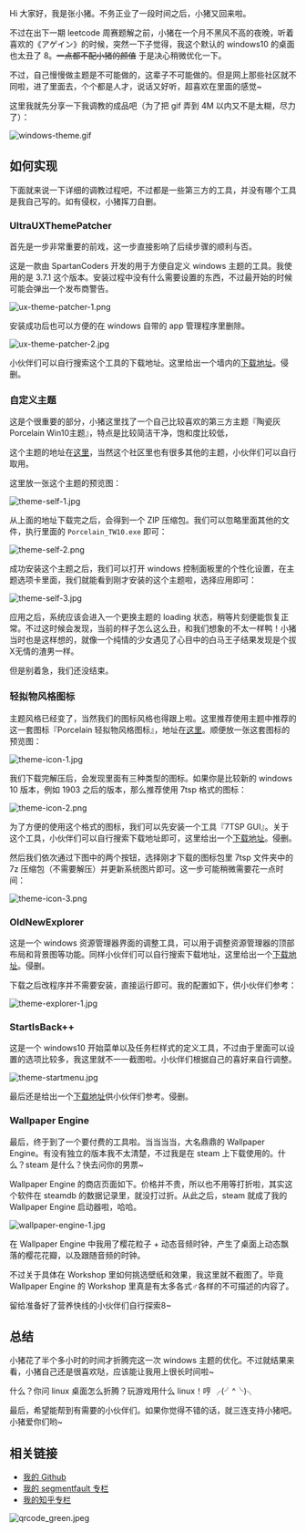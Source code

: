

Hi 大家好，我是张小猪。不务正业了一段时间之后，小猪又回来啦。

不过在出下一期 leetcode 周赛题解之前，小猪在一个月不黑风不高的夜晚，听着喜欢的《アゲイン》的时候，突然一下子觉得，我这个默认的 windows10 的桌面也太丑了 8。~~一点都不配小猪的颜值~~ 于是决心稍微优化一下。

不过，自己慢慢做主题是不可能做的，这辈子不可能做的。但是网上那些社区就不同啦，进了里面去，个个都是人才，说话又好听，超喜欢在里面的感觉~

这里我就先分享一下我调教的成品吧（为了把 gif 弄到 4M 以内又不是太糊，尽力了）：

<img referrerpolicy="no-referrer" data-src="/img/bVbEjfS" src="https://cdn.segmentfault.com/v-5e67172c/global/img/squares.svg" alt="windows-theme.gif" title="windows-theme.gif">

## 如何实现

下面就来说一下详细的调教过程吧，不过都是一些第三方的工具，并没有哪个工具是我自己写的。如有侵权，小猪挥刀自删。

### UltraUXThemePatcher

首先是一步非常重要的前戏，这一步直接影响了后续步骤的顺利与否。

这是一款由 SpartanCoders 开发的用于方便自定义 windows 主题的工具。我使用的是 3.7.1 这个版本。安装过程中没有什么需要设置的东西，不过最开始的时候可能会弹出一个发布商警告。

<img referrerpolicy="no-referrer" data-src="/img/bVbEjf1" src="https://cdn.segmentfault.com/v-5e67172c/global/img/squares.svg" alt="ux-theme-patcher-1.png" title="ux-theme-patcher-1.png">

安装成功后也可以方便的在 windows 自带的 app 管理程序里删除。

<img referrerpolicy="no-referrer" data-src="/img/bVbEjf3" src="https://cdn.segmentfault.com/v-5e67172c/global/img/squares.svg" alt="ux-theme-patcher-2.jpg" title="ux-theme-patcher-2.jpg">

小伙伴们可以自行搜索这个工具的下载地址。这里给出一个墙内的[下载地址](http://file.zhutix.cn/UltraUXThemePatcher_3.7.1.exe)。侵删。

### 自定义主题

这是个很重要的部分，小猪这里找了一个自己比较喜欢的第三方主题『陶瓷灰 Porcelain Win10主题』，特点是比较简洁干净，饱和度比较低，

这个主题的地址在[这里](https://zhutix.com/pc/porcelain-vs/)，当然这个社区里也有很多其他的主题，小伙伴们可以自行取用。

这里放一张这个主题的预览图：

<img referrerpolicy="no-referrer" data-src="/img/bVbEjf4" src="https://cdn.segmentfault.com/v-5e67172c/global/img/squares.svg" alt="theme-self-1.jpg" title="theme-self-1.jpg">

从上面的地址下载完之后，会得到一个 ZIP 压缩包。我们可以忽略里面其他的文件，执行里面的 `Porcelain_TW10.exe` 即可：

<img referrerpolicy="no-referrer" data-src="/img/bVbEjf5" src="https://cdn.segmentfault.com/v-5e67172c/global/img/squares.svg" alt="theme-self-2.png" title="theme-self-2.png">

成功安装这个主题之后，我们可以打开 windows 控制面板里的个性化设置，在主题选项卡里面，我们就能看到刚才安装的这个主题啦，选择应用即可：

<img referrerpolicy="no-referrer" data-src="/img/bVbEjf7" src="https://cdn.segmentfault.com/v-5e67172c/global/img/squares.svg" alt="theme-self-3.jpg" title="theme-self-3.jpg">

应用之后，系统应该会进入一个更换主题的 loading 状态，稍等片刻便能恢复正常。不过这时候会发现，当前的样子怎么这么丑，和我们想象的不太一样鸭！小猪当时也是这样想的，就像一个纯情的少女遇见了心目中的白马王子结果发现是个拔X无情的渣男一样。

但是别着急，我们还没结束。

### 轻拟物风格图标

主题风格已经变了，当然我们的图标风格也得跟上啦。这里推荐使用主题中推荐的这一套图标『Porcelain 轻拟物风格图标』，地址在[这里](https://zhutix.com/ico/porcelain-icons/)。顺便放一张这套图标的预览图：

<img referrerpolicy="no-referrer" data-src="/img/bVbEjgo" src="https://cdn.segmentfault.com/v-5e67172c/global/img/squares.svg" alt="theme-icon-1.jpg" title="theme-icon-1.jpg">

我们下载完解压后，会发现里面有三种类型的图标。如果你是比较新的 windows 10 版本，例如 1903 之后的版本，那么推荐使用 7tsp 格式的图标：

<img referrerpolicy="no-referrer" data-src="/img/bVbEjgx" src="https://cdn.segmentfault.com/v-5e67172c/global/img/squares.svg" alt="theme-icon-2.png" title="theme-icon-2.png">

为了方便的使用这个格式的图标，我们可以先安装一个工具『7TSP GUI』。关于这个工具，小伙伴们可以自行搜索下载地址即可，这里给出一个[下载地址](https://www.lanzous.com/i6q6dzg)。侵删。

然后我们依次通过下图中的两个按钮，选择刚才下载的图标包里 7tsp 文件夹中的 7z 压缩包（不需要解压）并更新系统图片即可。这一步可能稍微需要花一点时间：

<img referrerpolicy="no-referrer" data-src="/img/bVbEjgz" src="https://cdn.segmentfault.com/v-5e67172c/global/img/squares.svg" alt="theme-icon-3.png" title="theme-icon-3.png">

### OldNewExplorer

这是一个 windows 资源管理器界面的调整工具，可以用于调整资源管理器的顶部布局和背景图等功能。同样小伙伴们可以自行搜索下载地址，这里给出一个[下载地址](http://file.zhutix.cn/OldNewExplorer.zip)。侵删。

下载之后改程序并不需要安装，直接运行即可。我的配置如下，供小伙伴们参考：

<img referrerpolicy="no-referrer" data-src="/img/bVbEjgA" src="https://cdn.segmentfault.com/v-5e67172c/global/img/squares.svg" alt="theme-explorer-1.jpg" title="theme-explorer-1.jpg">

### StartIsBack++

这是一个 windows10 开始菜单以及任务栏样式的定义工具，不过由于里面可以设置的选项比较多，我这里就不一一截图啦。小伙伴们根据自己的喜好来自行调整。

<img referrerpolicy="no-referrer" data-src="/img/bVbEjgB" src="https://cdn.segmentfault.com/v-5e67172c/global/img/squares.svg" alt="theme-startmenu.jpg" title="theme-startmenu.jpg">

最后还是给出一个[下载地址](http://file.zhutix.cn/StartIsBack2.9.0.exe)供小伙伴们参考。侵删。

### Wallpaper Engine

最后，终于到了一个要付费的工具啦。当当当当，大名鼎鼎的 Wallpaper Engine。有没有独立的版本我不太清楚，不过我是在 steam 上下载使用的。什么？steam 是什么？快去问你的男票~

Wallpaper Engine 的商店页面如下。价格并不贵，所以也不用等打折啦，其实这个软件在 steamdb 的数据记录里，就没打过折。从此之后，steam 就成了我的 Wallpaper Engine 启动器啦，哈哈。

<img referrerpolicy="no-referrer" data-src="/img/bVbEjgD" src="https://cdn.segmentfault.com/v-5e67172c/global/img/squares.svg" alt="wallpaper-engine-1.jpg" title="wallpaper-engine-1.jpg">

在 Wallpaper Engine 中我用了樱花粒子 + 动态音频时钟，产生了桌面上动态飘落的樱花花瓣，以及跟随音频的时钟。

不过关于具体在 Workshop 里如何挑选壁纸和效果，我这里就不截图了。毕竟 Wallpaper Engine 的 Workshop 里真是有太多各式♂各样的不可描述的内容了。

留给准备好了营养快线的小伙伴们自行探索8~

## 总结

小猪花了半个多小时的时间才折腾完这一次 windows 主题的优化。不过就结果来看，小猪自己还是很喜欢哒，应该能让我用上很长时间啦~

什么？你问 linux 桌面怎么折腾？玩游戏用什么 linux！哼 ╭(╯^╰)╮

最后，希望能帮到有需要的小伙伴们。如果你觉得不错的话，就三连支持小猪吧。小猪爱你们哟~

## 相关链接

*  [我的 Github](https://github.com/poppinlp)
*  [我的 segmentfault 专栏](https://segmentfault.com/blog/zxzfbz)
*  [我的知乎专栏](https://zhuanlan.zhihu.com/zxzfbz)

<img referrerpolicy="no-referrer" data-src="/img/bVbCAAa" src="https://cdn.segmentfault.com/v-5e67172c/global/img/squares.svg" alt="qrcode_green.jpeg" title="qrcode_green.jpeg">

